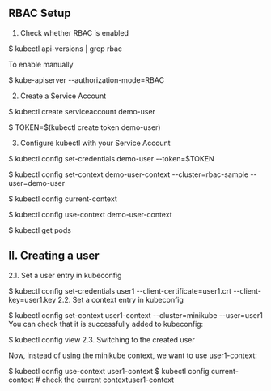 ## RBAC Setup
1. Check whether RBAC is enabled

$ kubectl api-versions | grep rbac

To enable manually 

$ kube-apiserver --authorization-mode=RBAC

2. Create a Service Account

$ kubectl create serviceaccount demo-user

$ TOKEN=$(kubectl create token demo-user)

3. Configure kubectl with your Service Account

$ kubectl config set-credentials demo-user --token=$TOKEN

$ kubectl config set-context demo-user-context --cluster=rbac-sample --user=demo-user

$ kubectl config current-context

$ kubectl config use-context demo-user-context

$ kubectl get pods

## II. Creating a user

2.1. Set a user entry in kubeconfig

$ kubectl config set-credentials user1 --client-certificate=user1.crt --client-key=user1.key
2.2. Set a context entry in kubeconfig

$ kubectl config set-context user1-context --cluster=minikube --user=user1
You can check that it is successfully added to kubeconfig:

$ kubectl config view
2.3. Switching to the created user

Now, instead of using the minikube context, we want to use user1-context:

$ kubectl config use-context user1-context
$ kubectl config current-context # check the current contextuser1-context
